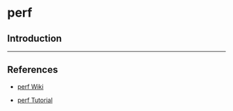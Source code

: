 # perf

## Introduction


---

## References

* [perf Wiki](https://perf.wiki.kernel.org/index.php/Main_Page)

* [perf Tutorial](https://perf.wiki.kernel.org/index.php/Tutorial)

